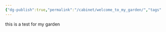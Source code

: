 ```yaml
---
{"dg-publish":true,"permalink":"/cabinet/welcome_to_my_garden/","tags":["gardenEntry"]}
---
```


this is a test for my garden
